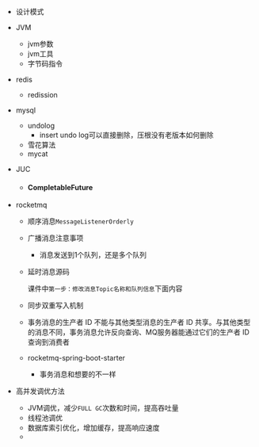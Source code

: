 + 设计模式

+ JVM
  + jvm参数
  + jvm工具
  + 字节码指令
  
+ redis
  
  + redission
  
+ mysql
  + undolog
    + insert undo log可以直接删除，压根没有老版本如何删除
  + 雪花算法
  + mycat
  
+ JUC
  
  + #### CompletableFuture
  
+ rocketmq

  + 顺序消息`MessageListenerOrderly`

  + 广播消息注意事项

    + 消息发送到1个队列，还是多个队列

  + 延时消息源码

    课件中`第一步：修改消息Topic名称和队列信息`下面内容

  + 同步双重写入机制
  
  + 事务消息的生产者 ID 不能与其他类型消息的生产者 ID 共享。与其他类型的消息不同，事务消息允许反向查询、MQ服务器能通过它们的生产者 ID 查询到消费者
  
  + rocketmq-spring-boot-starter
  
    + 事务消息和想要的不一样





+ 高并发调优方法
  + JVM调优，减少`FULL GC`次数和时间，提高吞吐量
  + 线程池调优
  + 数据库索引优化，增加缓存，提高响应速度
  + 